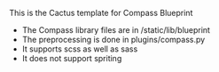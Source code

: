 This is the Cactus template for Compass Blueprint

- The Compass library files are in /static/lib/blueprint
- The preprocessing is done in plugins/compass.py
- It supports scss as well as sass
- It does not support spriting
